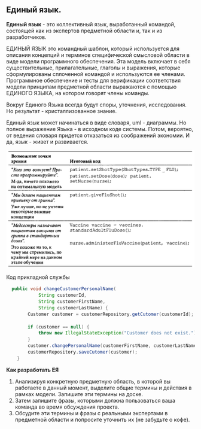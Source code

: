 ## Единый язык.

**Единый язык** - это коллективный язык, выработанный командой, состоящей
как из экспертов предметной области и, так и из разработчиков. 

ЕДИНЫЙ ЯЗЫК это командный шаблон, который используется 
для описания концепций и терминов специфической смысловой области в виде модели программного обеспечения. Эта модель включает 
в себя существительные, прилагательные, глаголы и выражения, которые сформулированы сплоченной командой 
и используются ее членами. Программное обеспечение и тесты для верификации соответствия модели принципам предметной области
выражаются с помощью ЕДИНОГО ЯЗЫКА, на котором говорят члены команды.

Вокруг Единого Языка
всегда будут споры, уточнения, исследования. Но результат - кристаллизованное знание.

Единый язык может начинаться в виде словаря, uml - диаграммы. Но полное выражение Языка - в исходном коде системы.
Потом, вероятно, от ведения словаря придется отказаться из соображений экономии. И да, язык - живет и развивается.


![](.ubuqutios-language/Screenshot%20from%202021-12-10%2018-22-56.png)

Код прикладной службы
```java
  public void changeCustomerPersonalName(
            String customerId,
            String customerFirstName,
            String customerLastName) {
        Customer customer = customerRepository.getCutomer(customerId);
        
        if (customer == null) {
            throw new IllegalStateException("Customer does not exist.");
        }
        customer.changePersonalName(customerFirstName, customerLastName);
        customerRepository.saveCutomer(customer);
    }
```

**Как разработать ЕЯ**
1. Анализируя конкретную предметную область, в которой вы работаете в данный момент,
   выделите общие термины и действия в рамках модели. Запишите эти термины на доске.
2. Затем запишите фразы, которыми должна пользоваться ваша команда во время обсуждения проекта.
3. Обсудите эти термины и фразы с реальными экспертами в предметной области и попросите уточнить их (не забудьте о кофе).